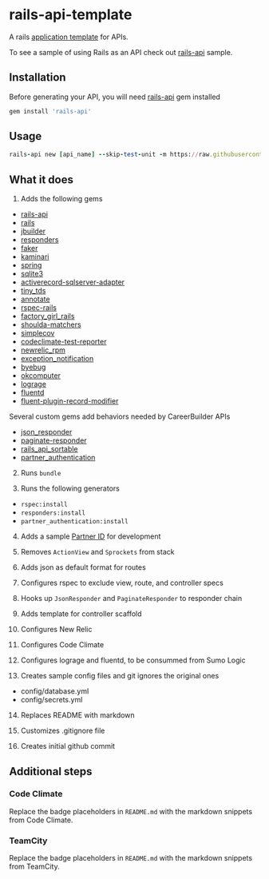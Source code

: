 # rails-api-template

A rails [application template](http://guides.rubyonrails.org/rails_application_templates.html) for APIs.

To see a sample of using Rails as an API check out [rails-api](https://cagit.careerbuilder.com/zwelch/rails-api) sample.

## Installation

Before generating your API, you will need [rails-api](https://github.com/rails-api/rails-api) gem installed

```ruby
gem install 'rails-api'
```

## Usage

```ruby
rails-api new [api_name] --skip-test-unit -m https://raw.githubusercontent.com/zacharywelch/rails-api-template/master/template.rb
```

## What it does

1. Adds the following gems
  - [rails-api](https://github.com/rails-api/rails-api)
  - [rails](https://github.com/rails/rails)
  - [jbuilder](https://github.com/rails/jbuilder)
  - [responders](https://github.com/plataformatec/responders)
  - [faker](https://github.com/stympy/faker)
  - [kaminari](https://github.com/amatsuda/kaminari)
  - [spring](https://github.com/rails/spring)
  - [sqlite3](https://github.com/sparklemotion/sqlite3-ruby)
  - [activerecord-sqlserver-adapter](https://github.com/rails-sqlserver/activerecord-sqlserver-adapter)
  - [tiny_tds](https://github.com/rails-sqlserver/tiny_tds)
  - [annotate](https://github.com/ctran/annotate_models)
  - [rspec-rails](https://github.com/rspec/rspec-rails)
  - [factory_girl_rails](https://github.com/thoughtbot/factory_girl_rails)
  - [shoulda-matchers](https://github.com/thoughtbot/shoulda-matchers)
  - [simplecov](https://github.com/colszowka/simplecov)
  - [codeclimate-test-reporter](https://github.com/codeclimate/ruby-test-reporter)
  - [newrelic_rpm](https://github.com/newrelic/rpm)
  - [exception_notification](https://github.com/smartinez87/exception_notification)
  - [byebug](https://github.com/deivid-rodriguez/byebug)
  - [okcomputer](https://github.com/sportngin/okcomputer)
  - [lograge](https://github.com/roidrage/lograge)
  - [fluentd](https://github.com/fluent/fluentd)
  - [fluent-plugin-record-modifier](https://github.com/repeatedly/fluent-plugin-record-modifier)

  Several custom gems add behaviors needed by CareerBuilder APIs
  - [json_responder](https://cagit.careerbuilder.com/zwelch/json_responder)
  - [paginate-responder](https://cagit.careerbuilder.com/zwelch/paginate-responder)
  - [rails_api_sortable](https://cagit.careerbuilder.com/zwelch/rails_api_sortable)
  - [partner_authentication](https://cagit.careerbuilder.com/zwelch/partner_authentication)

2. Runs `bundle`

3. Runs the following generators
  - `rspec:install`
  - `responders:install`
  - `partner_authentication:install`

4. Adds a sample [Partner ID](https://cagit.careerbuilder.com/zwelch/partner_authentication) for development

5. Removes `ActionView` and `Sprockets` from stack

6. Adds json as default format for routes

7. Configures rspec to exclude view, route, and controller specs

8. Hooks up `JsonResponder` and `PaginateResponder` to responder chain

9. Adds template for controller scaffold

10. Configures New Relic

11. Configures Code Climate

12. Configures lograge and fluentd, to be consummed from Sumo Logic

13. Creates sample config files and git ignores the original ones
  - config/database.yml
  - config/secrets.yml

14. Replaces README with markdown

15. Customizes .gitignore file

16. Creates initial github commit

## Additional steps

### Code Climate
Replace the badge placeholders in `README.md` with the markdown snippets from Code Climate.

### TeamCity
Replace the badge placeholders in `README.md` with the markdown snippets from TeamCity.
